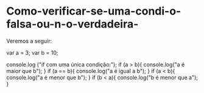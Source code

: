 # Como-verificar-se-uma-condi-o-falsa-ou-n-o-verdadeira-
Veremos a seguir:


var a = 3;
var b = 10;

console.log ("if com uma única condição:");
if (a > b){
    console.log("a é maior que b");
}
if (a == b){
   console.log("a é igual a b"); 
}
if (a < b){
    console.log("a é menor que b");
}
if (b < a){
	console.log("b é menor que a");
}
